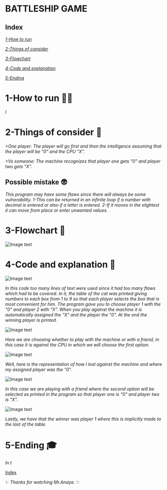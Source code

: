 
# **BATTLESHIP GAME**  

## Index
[*1-How to run*](#1-how-to-run--)  

[*2-Things of consider*](#2-things-of-consider--)

[*3-Flowchart*](#3-flowchart-)

[*4-Code and explanation*](#4-code-and-explanation--)

[*5-Ending*](#5-ending--)



# **1-How to run**  🏃🏽
*I*

# **2-Things of consider**  🤔
*>One player: The player will go first and then the intelligence assuming that the player will be "0" and the CPU "X".*

*>Vs someone: The machine recognizes that player one gets "0" and player two gets "X".*

## Possible mistake  😨
*This program may have some flaws since there will always be some vulnerability.
1-This can be returned in an infinite loop if a number with decimal is entered or also if a letter is entered.
2-If it moves in the slightest it can move from place or enter unwanted values.*

# **3-Flowchart** 🤑
![Image text]()

# **4-Code and explanation**  🤷

![Image text]()

*In this code too many lines of text were used since it had too many flaws which had to be covered.
In it, the table of the cat was printed giving numbers to each box from 1 to 9 so that each player selects the box that is most convenient for him.
The program gave you to choose player 1 with the "0" and player 2 with "X". When you play against the machine it is automatically assigned the "X" and the player the "0". At the end the winning player is printed.*

![Image text]()

*Here we are choosing whether to play with the machine or with a friend, in this case it is against the CPU in which we will choose the first option.*

![Image text]()

*Well, here is the representation of how I lost against the machine and where my assigned player was the "0".*

![Image text]()

*In this case we are playing with a friend where the second option will be selected as printed in the program so that player one is "0" and player two is "X".*

![Image text]()

*Lastly, we have that the winner was player 1 where this is implicitly made to the last of the table.*

# **5-Ending**  🎓
*In t*

[Index](#index)

✨  *Thanks for watching Mr.Anaya.*  ✨
